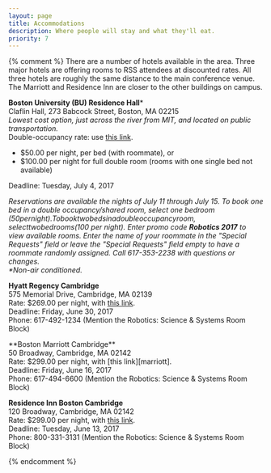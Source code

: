 ```yaml
---
layout: page
title: Accommodations
description: Where people will stay and what they'll eat.
priority: 7
---
```


{% comment %}
There are a number of hotels available in the area. Three major hotels are offering rooms to RSS attendees at discounted rates. All three hotels are roughly the same distance to the main conference venue. The Marriott and Residence Inn are closer to the other buildings on campus.

**Boston University (BU) Residence Hall**\*<br>
Claflin Hall, 273 Babcock Street, Boston, MA 02215<br>
*Lowest cost option, just across the river from MIT, and located on public transportation.*<br>
Double-occupancy rate: use [this link][bu].

- $50.00 per night, per bed (with roommate), or
- $100.00 per night for full double room (rooms with one single bed not available)

Deadline: Tuesday, July 4, 2017<br>

*Reservations are available the nights of July 11 through July 15. To book one
bed in a double occupancy/shared room, select one bedroom ($50 per night). To
book two beds in a double occupancy room, select two bedrooms ($100 per
night). Enter promo code **Robotics 2017** to view available rooms. Enter the name
of your roommate in the "Special Requests" field or leave the "Special Requests"
field empty to have a roommate randomly assigned. Call 617-353-2238 with
questions or changes.*<br>
*\*Non-air conditioned.*

**Hyatt Regency Cambridge**<br>
575 Memorial Drive, Cambridge, MA 02139<br>
Rate: $269.00 per night, with [this link][hyatt].<br>
Deadline: Friday, June 30, 2017<br>
Phone: 617-492-1234 (Mention the Robotics: Science & Systems Room Block)<br>

<div class="grayout" markdown="1">
**Boston Marriott Cambridge**<br>
50 Broadway, Cambridge, MA 02142<br>
Rate: $299.00 per night, with [this link][marriott].<br>
Deadline: Friday, June 16, 2017<br>
Phone: 617-494-6600 (Mention the Robotics: Science & Systems Room Block)<br>

**Residence Inn Boston Cambridge**<br>
120 Broadway, Cambridge, MA 02142<br>
Rate: $299.00 per night, with [this link][residence].<br>
Deadline: Tuesday, June 13, 2017<br>
Phone: 800-331-3131 (Mention the Robotics: Science & Systems Room Block)<br>
</div>

[bu]: http://stay.bu.edu/
[hyatt]: https://aws.passkey.com/e/16347404
[marriott]: http://www.marriott.com/meeting-event-hotels/group-corporate-travel/groupCorp.mi?resLinkData=MIT%20RSS%20(Robotics:%20Science%20%26%20Systems)%20Room%20Block%5Eboscb%60RSSRSSA%60299.00%60USD%60false%604%607/11/17%607/17/17%606/16/17&app=resvlink&stop_mobi=yes
[residence]: http://www.marriott.com/meeting-event-hotels/group-corporate-travel/groupCorp.mi?resLinkData=MIT%20RSS%20(Robotics:%20Science%20%26%20Systems)%20Oveflow%20Room%20Block%20Jul2017%5Eboscm%60RSSRSSA%60299.00%60USD%60false%603%607/11/17%607/17/17%606/13/17&app=resvlink&stop_mobi=yes
{% endcomment %}
